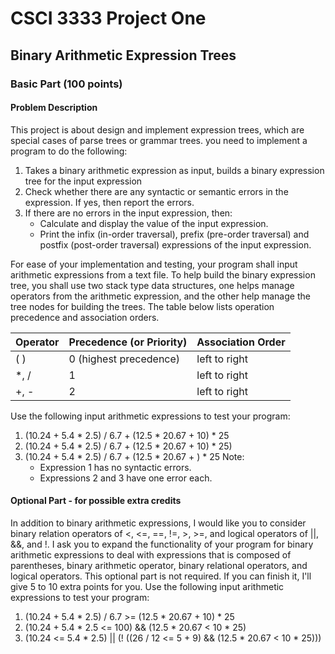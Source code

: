 # CSCI 3333 Project One
## Binary Arithmetic Expression Trees

### Basic Part (100 points)
#### Problem Description

This project is about design and implement expression trees, which are special cases of parse trees or grammar trees. you need to implement a program to do the following:

1. Takes a binary arithmetic expression as input, builds a binary expression tree for the input expression
2. Check whether there are any syntactic or semantic errors in the expression. If yes, then report the errors. 
3. If there are no errors in the input expression, then:
    - Calculate and display the value of the input expression.
    - Print the infix (in-order traversal), prefix (pre-order traversal) and postfix (post-order traversal) expressions of the input expression.

For ease of your implementation and testing, your program shall input arithmetic expressions from a text file. To help build the binary expression tree, you shall use two stack type data structures, one helps manage operators from the arithmetic expression, and the other help manage the tree nodes for building the trees.
The table below lists operation precedence and association orders.

|Operator|Precedence (or Priority)|Association Order|
|--------|------------------------|-----------------|
|(  )	 |0 (highest precedence)  |left to right   |
|*, /	 |1	                      |left to right    |
|+, -	 |2	                      |left to right    |

Use the following input arithmetic expressions to test your program:
1. (10.24 + 5.4 * 2.5) / 6.7 + (12.5 * 20.67 + 10) * 25
2. (10.24 + 5.4 * 2.5) / 6.7 + (12.5 * 20.67 + 10) * 25)
3. (10.24 + 5.4 * 2.5) / 6.7 + (12.5 * 20.67 + ) * 25
Note: 
    - Expression 1 has no syntactic errors. 
    - Expressions 2 and 3 have one error each. 

#### Optional Part - for possible extra credits

In addition to binary arithmetic expressions, I would like you to consider binary relation operators of <, <=, ==, !=, >, >=, and logical operators of ||, &&, and !. I ask you to expand the functionality of your program for binary arithmetic expressions to deal with expressions that is composed of parentheses, binary arithmetic operator, binary relational operators, and logical operators. 
This optional part is not required. If you can finish it, I'll give 5 to 10 extra points for you. 
Use the following input arithmetic expressions to test your program:
1. (10.24 + 5.4 * 2.5) / 6.7 >= (12.5 * 20.67 + 10) * 25
2. (10.24 + 5.4 * 2.5 <= 100)  &&  (12.5 * 20.67 < 10 * 25)
3. (10.24 <= 5.4 * 2.5) || (!  ((26 / 12 <= 5 + 9)  &&  (12.5 * 20.67 < 10 * 25)))


